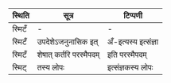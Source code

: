 | स्थिति | सूत्र | टिप्पणी |
| ----- | ------- | ------ |
| स्मिटँ | - | - |
| स्मिटँ | उपदेशेऽजनुनासिक इत् | अँ-इत्यस्य इत्संज्ञा |
| स्मिटँ | शेषात् कर्तरि परस्मैपदम् | इति परस्मैपदम् |
| स्मिट् | तस्य लोपः | इत्संज्ञकस्य लोपः |
